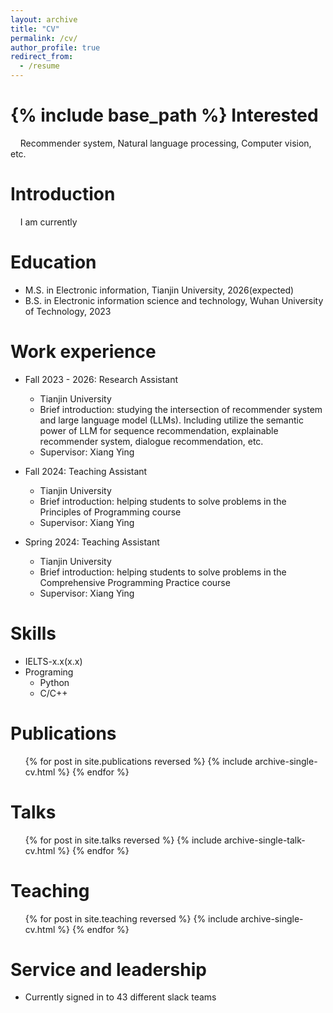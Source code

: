 ```yaml
---
layout: archive
title: "CV"
permalink: /cv/
author_profile: true
redirect_from:
  - /resume
---
```


{% include base_path %}
Interested 
======
&nbsp;&nbsp;&nbsp;&nbsp;Recommender system, Natural language processing, Computer vision, etc.

Introduction
======
&nbsp;&nbsp;&nbsp;&nbsp;I am currently

Education
======
* M.S. in Electronic information, Tianjin University, 2026(expected)
* B.S. in Electronic information science and technology, Wuhan University of Technology, 2023

Work experience
======
* Fall 2023 - 2026: Research Assistant
  * Tianjin University
  * Brief introduction: studying the intersection of recommender system and large language model (LLMs). Including utilize the semantic power of LLM for sequence recommendation, explainable recommender system, dialogue recommendation, etc.
  * Supervisor: Xiang Ying

* Fall 2024: Teaching Assistant
  * Tianjin University
  * Brief introduction: helping students to solve problems in the Principles of Programming course
  * Supervisor: Xiang Ying

* Spring 2024: Teaching Assistant
  * Tianjin University
  * Brief introduction: helping students to solve problems in the Comprehensive Programming Practice course
  * Supervisor: Xiang Ying

  
Skills
======
* IELTS-x.x(x.x)
* Programing
  * Python
  * C/C++

Publications
======
  <ul>{% for post in site.publications reversed %}
    {% include archive-single-cv.html %}
  {% endfor %}</ul>
  
Talks
======
  <ul>{% for post in site.talks reversed %}
    {% include archive-single-talk-cv.html  %}
  {% endfor %}</ul>
  
Teaching
======
  <ul>{% for post in site.teaching reversed %}
    {% include archive-single-cv.html %}
  {% endfor %}</ul>
  
Service and leadership
======
* Currently signed in to 43 different slack teams
